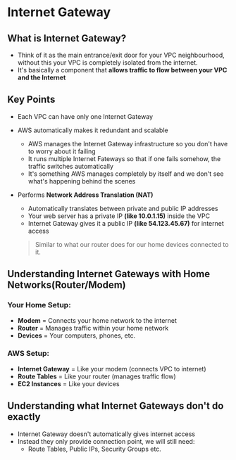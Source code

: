 # Internet Gateway

## What is Internet Gateway?

- Think of it as the main entrance/exit door for your VPC neighbourhood, without this your VPC is completely isolated from the internet.
- It's basically a component that **allows traffic to flow between your VPC and the Internet**

## Key Points

- Each VPC can have only one Internet Gateway

- AWS automatically makes it redundant and scalable
  - AWS manages the Internet Gateway infrastructure so you don't have to worry about it failing
  - It runs multiple Internet Fateways so that if one fails somehow, the traffic switches automatically
  - It's something AWS manages completely by itself and we don't see what's happening behind the scenes

- Performs **Network Address Translation (NAT)**
  - Automatically translates between private and public IP addresses
  - Your web server has a private IP **(like 10.0.1.15)** inside the VPC
  - Internet Gateway gives it a public IP **(like 54.123.45.67)** for internet access
  > Similar to what our router does for our home devices connected to it.

## Understanding Internet Gateways with Home Networks(Router/Modem)

### Your Home Setup:

- **Modem** = Connects your home network to the internet
- **Router** = Manages traffic within your home network
- **Devices** = Your computers, phones, etc.

### AWS Setup: 

- **Internet Gateway** = Like your modem (connects VPC to internet)
- **Route Tables** = Like your router (manages traffic flow)
- **EC2 Instances** = Like your devices

## Understanding what Internet Gateways don't do exactly

- Internet Gateway doesn't automatically gives internet access
- Instead they only provide connection point, we will still need: 
  - Route Tables, Public IPs, Security Groups etc.


